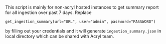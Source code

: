 This script is mainly for non-acryl hosted instances to get summary report for all ingestion over past 7 days. Replace 

```
get_ingestion_summary(url="URL", user="admin", password="PASSWORD")
```

by filling out your credentials and it will generate `ingestion_summary.json` in local directory which can be shared with Acryl team.